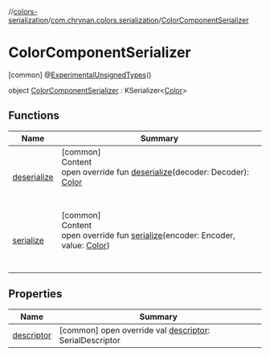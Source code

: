 //[colors-serialization](../../../index.md)/[com.chrynan.colors.serialization](../index.md)/[ColorComponentSerializer](index.md)



# ColorComponentSerializer  
 [common] @[ExperimentalUnsignedTypes](https://kotlinlang.org/api/latest/jvm/stdlib/kotlin/-experimental-unsigned-types/index.html)()  
  
object [ColorComponentSerializer](index.md) : KSerializer<[Color](../../../../colors-core/colors-core/com.chrynan.colors/-color/index.md)>    


## Functions  
  
|  Name |  Summary | 
|---|---|
| <a name="com.chrynan.colors.serialization/ColorComponentSerializer/deserialize/#kotlinx.serialization.encoding.Decoder/PointingToDeclaration/"></a>[deserialize](deserialize.md)| <a name="com.chrynan.colors.serialization/ColorComponentSerializer/deserialize/#kotlinx.serialization.encoding.Decoder/PointingToDeclaration/"></a>[common]  <br>Content  <br>open override fun [deserialize](deserialize.md)(decoder: Decoder): [Color](../../../../colors-core/colors-core/com.chrynan.colors/-color/index.md)  <br><br><br>|
| <a name="com.chrynan.colors.serialization/ColorComponentSerializer/serialize/#kotlinx.serialization.encoding.Encoder#com.chrynan.colors.Color/PointingToDeclaration/"></a>[serialize](serialize.md)| <a name="com.chrynan.colors.serialization/ColorComponentSerializer/serialize/#kotlinx.serialization.encoding.Encoder#com.chrynan.colors.Color/PointingToDeclaration/"></a>[common]  <br>Content  <br>open override fun [serialize](serialize.md)(encoder: Encoder, value: [Color](../../../../colors-core/colors-core/com.chrynan.colors/-color/index.md))  <br><br><br>|


## Properties  
  
|  Name |  Summary | 
|---|---|
| <a name="com.chrynan.colors.serialization/ColorComponentSerializer/descriptor/#/PointingToDeclaration/"></a>[descriptor](descriptor.md)| <a name="com.chrynan.colors.serialization/ColorComponentSerializer/descriptor/#/PointingToDeclaration/"></a> [common] open override val [descriptor](descriptor.md): SerialDescriptor   <br>|

